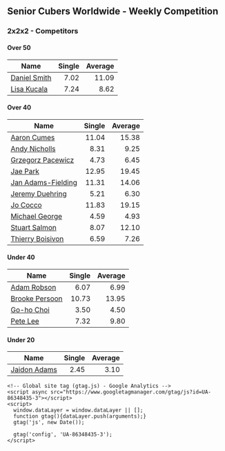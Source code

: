 ## Senior Cubers Worldwide - Weekly Competition
### 2x2x2 - Competitors

#### Over 50

| Name | Single | Average |
| -- | --: | --: |
| [Daniel Smith](../persons/daniel_smith.md) | 7.02 | 11.09 |
| [Lisa Kucala](../persons/lisa_kucala.md) | 7.24 | 8.62 |

#### Over 40

| Name | Single | Average |
| -- | --: | --: |
| [Aaron Cumes](../persons/aaron_cumes.md) | 11.04 | 15.38 |
| [Andy Nicholls](../persons/andy_nicholls.md) | 8.31 | 9.25 |
| [Grzegorz Pacewicz](../persons/grzegorz_pacewicz.md) | 4.73 | 6.45 |
| [Jae Park](../persons/jae_park.md) | 12.95 | 19.45 |
| [Jan Adams-Fielding](../persons/jan_adams-fielding.md) | 11.31 | 14.06 |
| [Jeremy Duehring](../persons/jeremy_duehring.md) | 5.21 | 6.30 |
| [Jo Cocco](../persons/jo_cocco.md) | 11.83 | 19.15 |
| [Michael George](../persons/michael_george.md) | 4.59 | 4.93 |
| [Stuart Salmon](../persons/stuart_salmon.md) | 8.07 | 12.10 |
| [Thierry Boisivon](../persons/thierry_boisivon.md) | 6.59 | 7.26 |

#### Under 40

| Name | Single | Average |
| -- | --: | --: |
| [Adam Robson](../persons/adam_robson.md) | 6.07 | 6.99 |
| [Brooke Persoon](../persons/brooke_persoon.md) | 10.73 | 13.95 |
| [Go-ho Choi](../persons/go-ho_choi.md) | 3.50 | 4.50 |
| [Pete Lee](../persons/pete_lee.md) | 7.32 | 9.80 |

#### Under 20

| Name | Single | Average |
| -- | --: | --: |
| [Jaidon Adams](../persons/jaidon_adams.md) | 2.45 | 3.10 |


    <!-- Global site tag (gtag.js) - Google Analytics -->
    <script async src="https://www.googletagmanager.com/gtag/js?id=UA-86348435-3"></script>
    <script>
      window.dataLayer = window.dataLayer || [];
      function gtag(){dataLayer.push(arguments);}
      gtag('js', new Date());

      gtag('config', 'UA-86348435-3');
    </script>